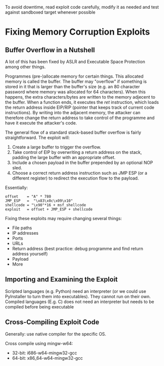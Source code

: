 To avoid downtime, read exploit code carefully, modify it as needed and test against sandboxed target whenever possible

# Fixing Memory Corruption Exploits

## Buffer Overflow in a Nutshell
A lot of this has been fixed by ASLR and Executable Space Protection among other things.


Programmes (pre-)allocate memory for certain things. This allocated memory is called the buffer. The buffer may "overflow" if something is stored in it that is larger than the buffer's size (e.g. an 80 character password where memory was allocated for 64 characters). When this happens, the extra characters/bytes are written to the memory adjecent to the buffer. When a function ends, it executes the _ret_ instruction, which loads the return address inside EIP/RIP (pointer that keeps track of current code instructions). By writing into the adjacent memory, the attacker can therefore change the return address to take control of the programme and have it execute the attacker's code.

The general flow of a standard stack-based buffer overflow is fairly straightforward. The exploit will:

1. Create a large buffer to trigger the overflow.
2. Take control of EIP by overwriting a return address on the stack, padding the large buffer with an appropriate offset.
3. Include a chosen payload in the buffer prepended by an optional NOP sled.
4. Choose a correct return address instruction such as JMP ESP (or a different register) to redirect the execution flow to the payload.

Essentially:
```
offset    = "A" * 780 
JMP_ESP   =  "\x83\x0c\x09\x10"
shellcode = "\x90"*16 + msf_shellcode
exploit   = offset + JMP_ESP + shellcode
```
Fixing these exploits may require changing several things:
- File paths
- IP addresses
- Ports
- URLs
- Return address (best practice: debug programme and find return address yourself)
- Payload
- More

## Importing and Examining the Exploit
Scripted languages (e.g. Python) need an interpreter (or we could use PyInstaller to turn them into executables). They cannot run on their own. Compiled languages (E.g. C) does not need an interpreter but needs to be compiled before being executable

## Cross-Compiling Exploit Code
Generally: use native compiler for the specific OS.

Cross compile using mingw-w64:
- 32-bit: i686-w64-mingw32-gcc
- 64-bit: x86_64-w64-mingw32-gcc

```bash

```
